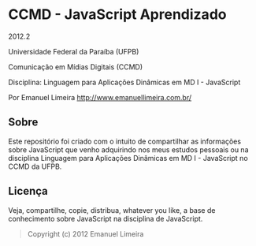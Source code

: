 

CCMD - JavaScript Aprendizado
=======

2012.2

Universidade Federal da Paraíba (UFPB) 

Comunicação em Mídias Digitais (CCMD) 

Disciplina: Linguagem para Aplicações Dinâmicas em MD I - JavaScript


Por Emanuel Limeira
<http://www.emanuellimeira.com.br/>


Sobre
-----

Este repositório foi criado com o intuito de compartilhar as informações sobre JavaScript que venho adquirindo nos meus estudos pessoais ou na disciplina Linguagem para Aplicações Dinâmicas em MD I - JavaScript no CCMD da UFPB.


Licença
-------

Veja, compartilhe, copie, distribua, whatever you like, a base de conhecimento sobre JavaScript na disciplina de JavaScript.

> Copyright (c) 2012 Emanuel Limeira
